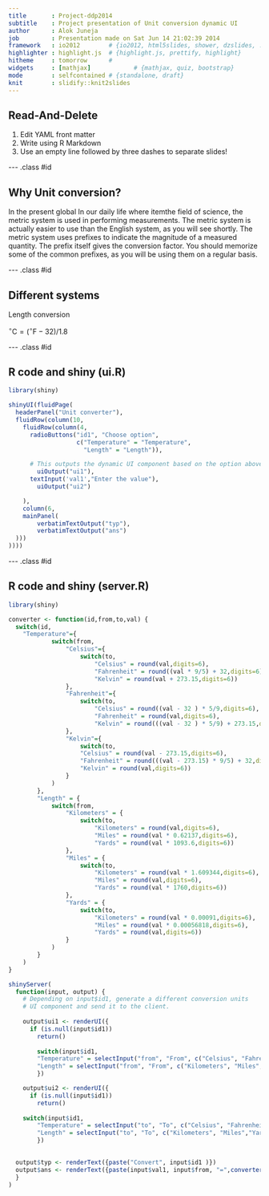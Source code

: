 ```yaml
---
title       : Project-ddp2014
subtitle    : Project presentation of Unit conversion dynamic UI
author      : Alok Juneja
job         : Presentation made on Sat Jun 14 21:02:39 2014
framework   : io2012        # {io2012, html5slides, shower, dzslides, ...}
highlighter : highlight.js  # {highlight.js, prettify, highlight}
hitheme     : tomorrow      # 
widgets     : [mathjax]            # {mathjax, quiz, bootstrap}
mode        : selfcontained # {standalone, draft}
knit        : slidify::knit2slides
---
```


## Read-And-Delete

1. Edit YAML front matter
2. Write using R Markdown
3. Use an empty line followed by three dashes to separate slides!

--- .class #id 

## Why Unit conversion?

In the present global In our daily life where itemthe field of science, the metric system is used in performing measurements. The metric system is actually easier to use than the English system, as you will see shortly. The metric system uses prefixes to indicate the magnitude of a measured quantity. The prefix itself gives the conversion factor. You should memorize some of the common prefixes, as you will be using them on a regular basis.

--- .class #id 

## Different systems

Length conversion

$^{\circ}\mathrm{C} = (^{\circ}\mathrm{F} - 32)/1.8$ 

--- .class #id 

## R code and shiny (ui.R)


```r
library(shiny)

shinyUI(fluidPage(
  headerPanel("Unit converter"),
  fluidRow(column(10,
    fluidRow(column(4,
      radioButtons("id1", "Choose option",
                   c("Temperature" = "Temperature",
                     "Length" = "Length")),

      # This outputs the dynamic UI component based on the option above
	    uiOutput("ui1"),
      textInput('val1',"Enter the value"),
	    uiOutput("ui2")

    ),
    column(6,
    mainPanel(
        verbatimTextOutput("typ"),
        verbatimTextOutput("ans")
  )))
))))
```

--- .class #id 

## R code and shiny (server.R)


```r
library(shiny)

converter <- function(id,from,to,val) {
  switch(id,
  	"Temperature"={
			switch(from,
				"Celsius"={
					switch(to,
						"Celsius" = round(val,digits=6),
						"Fahrenheit" = round((val * 9/5) + 32,digits=6),
						"Kelvin" = round(val + 273.15,digits=6))
				},
				"Fahrenheit"={
					switch(to,
						"Celsius" = round((val - 32 ) * 5/9,digits=6),
						"Fahrenheit" = round(val,digits=6),
						"Kelvin" = round(((val - 32 ) * 5/9) + 273.15,digits=6))
				},
				"Kelvin"={
					switch(to,
					"Celsius" = round(val - 273.15,digits=6),
					"Fahrenheit" = round(((val - 273.15) * 9/5) + 32,digits=6),
					"Kelvin" = round(val,digits=6))
				}
			)
		},
		"Length" = {
			switch(from,
				"Kilometers" = {
					switch(to,
						"Kilometers" = round(val,digits=6),
						"Miles" = round(val * 0.62137,digits=6),
						"Yards" = round(val * 1093.6,digits=6))
				},
				"Miles" = {
					switch(to,
						"Kilometers" = round(val * 1.609344,digits=6),
						"Miles" = round(val,digits=6),
						"Yards" = round(val * 1760,digits=6))
				},
				"Yards" = {
					switch(to,
						"Kilometers" = round(val * 0.00091,digits=6),
						"Miles" = round(val * 0.00056818,digits=6),
						"Yards" = round(val,digits=6))
				}
			)
		}
	)
} 

shinyServer(
  function(input, output) {
	# Depending on input$id1, generate a different conversion units
	# UI component and send it to the client.
  
	output$ui1 <- renderUI({
	  if (is.null(input$id1))
	    return()
    
 		switch(input$id1,
  		"Temperature" = selectInput("from", "From", c("Celsius", "Fahrenheit", "Kelvin")),
  		"Length" = selectInput("from", "From", c("Kilometers", "Miles","Yards")))
  		})

	output$ui2 <- renderUI({
	  if (is.null(input$id1))
	    return()
	  
    switch(input$id1,
  		"Temperature" = selectInput("to", "To", c("Celsius", "Fahrenheit", "Kelvin")),
  		"Length" = selectInput("to", "To", c("Kilometers", "Miles","Yards")))
  		})

  
  output$typ <- renderText({paste("Convert", input$id1 )})	
  output$ans <- renderText({paste(input$val1, input$from, "=",converter(toString(input$id1),toString(input$from),toString(input$to),as.double(input$val1)),input$to)})
  }
)
```
